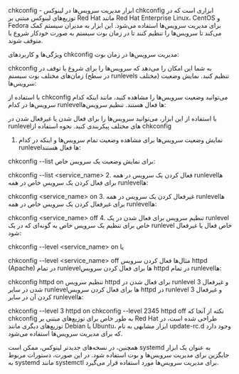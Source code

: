 chkconfig - ابزار مدیریت سرویس‌ها در لینوکس
chkconfig ابزاری است که در توزیع‌های لینوکس مبتنی بر Red Hat مانند Red Hat Enterprise Linux، CentOS و Fedora برای مدیریت سرویس‌ها استفاده می‌شود. این ابزار به مدیران سیستم کمک می‌کند تا سرویس‌ها را تنظیم کنند تا در زمان بوت سیستم به صورت خودکار شروع یا متوقف شوند.

ویژگی‌ها و کاربردهای chkconfig
مدیریت سرویس‌ها در زمان بوت:

chkconfig به شما این امکان را می‌دهد که سرویس‌ها را برای شروع یا توقف در زمان‌های مختلف بوت سیستم (در سطح runlevels مختلف) تنظیم کنید.
نمایش وضعیت سرویس‌ها:

با استفاده از chkconfig می‌توانید وضعیت سرویس‌ها را مشاهده کنید، مانند اینکه کدام سرویس‌ها در کدام runlevel‌ها فعال هستند.
تنظیم سرویس‌ها:

با استفاده از این ابزار، می‌توانید سرویس‌ها را برای فعال شدن یا غیرفعال شدن در runlevel‌های مختلف پیکربندی کنید.
نحوه استفاده از chkconfig
1. نمایش وضعیت سرویس‌ها
برای مشاهده وضعیت تمام سرویس‌ها و اینکه در کدام runlevel‌ها فعال هستند:

chkconfig --list
برای نمایش وضعیت یک سرویس خاص:

chkconfig --list <service_name>
2. فعال کردن یک سرویس در همه runlevel‌ها
برای فعال کردن یک سرویس خاص در همه runlevel‌ها:

chkconfig <service_name> on
3. غیرفعال کردن یک سرویس در همه runlevel‌ها
برای غیرفعال کردن یک سرویس خاص در همه runlevel‌ها:

chkconfig <service_name> off
4. تنظیم سرویس برای فعال شدن در یک runlevel خاص
برای تنظیم یک سرویس خاص به گونه‌ای که در یک runlevel خاص فعال یا غیرفعال شود:

chkconfig --level <runlevel> <service_name> on
یا

chkconfig --level <runlevel> <service_name> off
مثال‌ها فعال کردن سرویس httpd (Apache) در تمام runlevel‌ها برای فعال کردن سرویس httpd در تمام runlevel‌ها:

chkconfig httpd on
تنظیم سرویس httpd برای فعال شدن در runlevel 3 و غیرفعال شدن در سایر runlevel‌ها برای فعال کردن سرویس httpd در runlevel 3 و غیرفعال کردن آن در سایر runlevel‌ها:

chkconfig --level 3 httpd on
chkconfig --level 2345 httpd off
نکته
از آنجا که chkconfig به طور خاص برای توزیع‌های مبتنی بر Red Hat طراحی شده است، در توزیع‌های دیگری مانند Debian یا Ubuntu، ابزار مشابهی به نام update-rc.d وجود دارد که برای مدیریت سرویس‌ها استفاده می‌شود.

همچنین، در نسخه‌های جدیدتر لینوکس، ممکن است systemd به عنوان یک ابزار جایگزین برای مدیریت سرویس‌ها و بوت استفاده شود. در این صورت، دستورات مربوط به systemd مانند systemctl برای مدیریت سرویس‌ها مورد استفاده قرار می‌گیرد.

